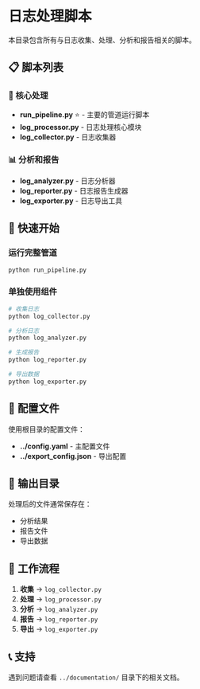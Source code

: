 # 日志处理脚本

本目录包含所有与日志收集、处理、分析和报告相关的脚本。

## 📋 脚本列表

### 🔄 核心处理
- **run_pipeline.py** ⭐ - 主要的管道运行脚本
- **log_processor.py** - 日志处理核心模块
- **log_collector.py** - 日志收集器

### 📊 分析和报告
- **log_analyzer.py** - 日志分析器
- **log_reporter.py** - 日志报告生成器
- **log_exporter.py** - 日志导出工具

## 🚀 快速开始

### 运行完整管道
```bash
python run_pipeline.py
```

### 单独使用组件
```bash
# 收集日志
python log_collector.py

# 分析日志
python log_analyzer.py

# 生成报告
python log_reporter.py

# 导出数据
python log_exporter.py
```

## 🔧 配置文件

使用根目录的配置文件：
- **../config.yaml** - 主配置文件
- **../export_config.json** - 导出配置

## 📁 输出目录

处理后的文件通常保存在：
- 分析结果
- 报告文件
- 导出数据

## 🔄 工作流程

1. **收集** → `log_collector.py`
2. **处理** → `log_processor.py`
3. **分析** → `log_analyzer.py`
4. **报告** → `log_reporter.py`
5. **导出** → `log_exporter.py`

## 📞 支持

遇到问题请查看 `../documentation/` 目录下的相关文档。